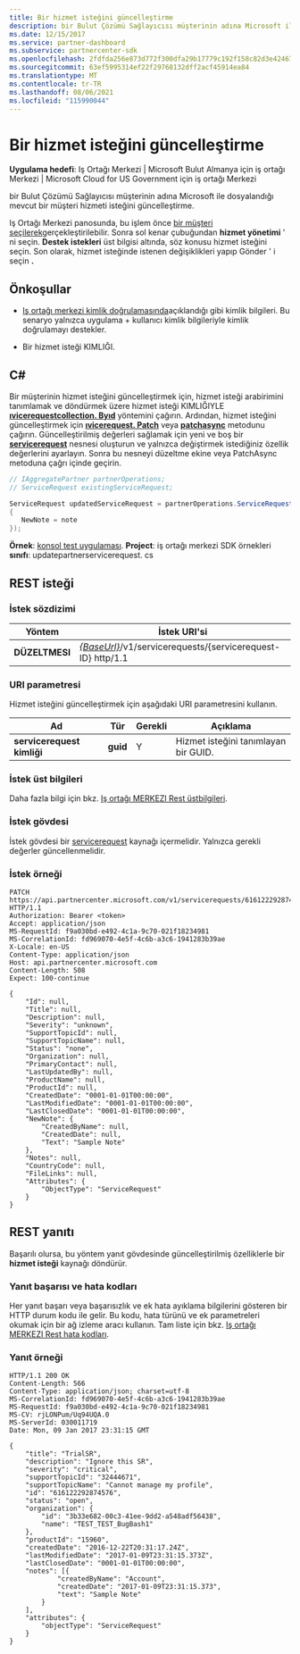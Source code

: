 ```yaml
---
title: Bir hizmet isteğini güncelleştirme
description: bir Bulut Çözümü Sağlayıcısı müşterinin adına Microsoft ile dosyalandığı mevcut bir müşteri hizmeti isteğini güncelleştirme.
ms.date: 12/15/2017
ms.service: partner-dashboard
ms.subservice: partnercenter-sdk
ms.openlocfilehash: 2fdfda256e873d772f300dfa29b17779c192f158c82d3e42467021b8f9f3fcdb
ms.sourcegitcommit: 63ef5995314ef22f29768132dff2acf45914ea84
ms.translationtype: MT
ms.contentlocale: tr-TR
ms.lasthandoff: 08/06/2021
ms.locfileid: "115990044"
---
```

# <a name="update-a-service-request"></a>Bir hizmet isteğini güncelleştirme

**Uygulama hedefi**: Iş Ortağı Merkezi | Microsoft Bulut Almanya için iş ortağı Merkezi | Microsoft Cloud for US Government için iş ortağı Merkezi

bir Bulut Çözümü Sağlayıcısı müşterinin adına Microsoft ile dosyalandığı mevcut bir müşteri hizmeti isteğini güncelleştirme.

Iş Ortağı Merkezi panosunda, bu işlem önce [bir müşteri seçilerek](get-a-customer-by-name.md)gerçekleştirilebilir. Sonra sol kenar çubuğundan **hizmet yönetimi** ' ni seçin. **Destek istekleri** üst bilgisi altında, söz konusu hizmet isteğini seçin. Son olarak, hizmet isteğinde istenen değişiklikleri yapıp Gönder ' i seçin **.**

## <a name="prerequisites"></a>Önkoşullar

- [Iş ortağı merkezi kimlik doğrulamasında](partner-center-authentication.md)açıklandığı gibi kimlik bilgileri. Bu senaryo yalnızca uygulama + kullanıcı kimlik bilgileriyle kimlik doğrulamayı destekler.

- Bir hizmet isteği KIMLIĞI.

## <a name="c"></a>C\#

Bir müşterinin hizmet isteğini güncelleştirmek için, hizmet isteği arabirimini tanımlamak ve döndürmek üzere hizmet isteği KIMLIĞIYLE [**ıvicerequestcollection. Byıd**](/dotnet/api/microsoft.store.partnercenter.servicerequests.iservicerequestcollection.byid) yöntemini çağırın. Ardından, hizmet isteğini güncelleştirmek için [**ıvicerequest. Patch**](/dotnet/api/microsoft.store.partnercenter.servicerequests.iservicerequest.patch) veya [**patchasync**](/dotnet/api/microsoft.store.partnercenter.servicerequests.iservicerequest.patchasync) metodunu çağırın. Güncelleştirilmiş değerleri sağlamak için yeni ve boş bir [**servicerequest**](/dotnet/api/microsoft.store.partnercenter.models.servicerequests.servicerequest) nesnesi oluşturun ve yalnızca değiştirmek istediğiniz özellik değerlerini ayarlayın. Sonra bu nesneyi düzeltme ekine veya PatchAsync metoduna çağrı içinde geçirin.

``` csharp
// IAggregatePartner partnerOperations;
// ServiceRequest existingServiceRequest;

ServiceRequest updatedServiceRequest = partnerOperations.ServiceRequests.ById(existingServiceRequest.Id).Patch(new ServiceRequest
{
   NewNote = note
});
```

**Örnek**: [konsol test uygulaması](console-test-app.md). **Project**: iş ortağı merkezi SDK örnekleri **sınıfı**: updatepartnerservicerequest. cs

## <a name="rest-request"></a>REST isteği

### <a name="request-syntax"></a>İstek sözdizimi

| Yöntem    | İstek URI'si                                                                                 |
|-----------|---------------------------------------------------------------------------------------------|
| **DÜZELTMESI** | [*{BaseUrl}*](partner-center-rest-urls.md)/v1/servicerequests/{servicerequest-ID} http/1.1 |

### <a name="uri-parameter"></a>URI parametresi

Hizmet isteğini güncelleştirmek için aşağıdaki URI parametresini kullanın.

| Ad                  | Tür     | Gerekli | Açıklama                                 |
|-----------------------|----------|----------|---------------------------------------------|
| **servicerequest kimliği** | **guid** | Y        | Hizmet isteğini tanımlayan bir GUID. |

### <a name="request-headers"></a>İstek üst bilgileri

Daha fazla bilgi için bkz. [Iş ortağı MERKEZI Rest üstbilgileri](headers.md).

### <a name="request-body"></a>İstek gövdesi

İstek gövdesi bir [servicerequest](service-request-resources.md) kaynağı içermelidir. Yalnızca gerekli değerler güncellenmelidir.

### <a name="request-example"></a>İstek örneği

```http
PATCH https://api.partnercenter.microsoft.com/v1/servicerequests/616122292874576 HTTP/1.1
Authorization: Bearer <token>
Accept: application/json
MS-RequestId: f9a030bd-e492-4c1a-9c70-021f18234981
MS-CorrelationId: fd969070-4e5f-4c6b-a3c6-1941283b39ae
X-Locale: en-US
Content-Type: application/json
Host: api.partnercenter.microsoft.com
Content-Length: 508
Expect: 100-continue

{
    "Id": null,
    "Title": null,
    "Description": null,
    "Severity": "unknown",
    "SupportTopicId": null,
    "SupportTopicName": null,
    "Status": "none",
    "Organization": null,
    "PrimaryContact": null,
    "LastUpdatedBy": null,
    "ProductName": null,
    "ProductId": null,
    "CreatedDate": "0001-01-01T00:00:00",
    "LastModifiedDate": "0001-01-01T00:00:00",
    "LastClosedDate": "0001-01-01T00:00:00",
    "NewNote": {
        "CreatedByName": null,
        "CreatedDate": null,
        "Text": "Sample Note"
    },
    "Notes": null,
    "CountryCode": null,
    "FileLinks": null,
    "Attributes": {
        "ObjectType": "ServiceRequest"
    }
}
```

## <a name="rest-response"></a>REST yanıtı

Başarılı olursa, bu yöntem yanıt gövdesinde güncelleştirilmiş özelliklerle bir **hizmet isteği** kaynağı döndürür.

### <a name="response-success-and-error-codes"></a>Yanıt başarısı ve hata kodları

Her yanıt başarı veya başarısızlık ve ek hata ayıklama bilgilerini gösteren bir HTTP durum kodu ile gelir. Bu kodu, hata türünü ve ek parametreleri okumak için bir ağ izleme aracı kullanın. Tam liste için bkz. [Iş ortağı MERKEZI Rest hata kodları](error-codes.md).

### <a name="response-example"></a>Yanıt örneği

```http
HTTP/1.1 200 OK
Content-Length: 566
Content-Type: application/json; charset=utf-8
MS-CorrelationId: fd969070-4e5f-4c6b-a3c6-1941283b39ae
MS-RequestId: f9a030bd-e492-4c1a-9c70-021f18234981
MS-CV: rjLONPum/Uq94UQA.0
MS-ServerId: 030011719
Date: Mon, 09 Jan 2017 23:31:15 GMT

{
    "title": "TrialSR",
    "description": "Ignore this SR",
    "severity": "critical",
    "supportTopicId": "32444671",
    "supportTopicName": "Cannot manage my profile",
    "id": "616122292874576",
    "status": "open",
    "organization": {
        "id": "3b33e682-00c3-41ee-9dd2-a548adf56438",
        "name": "TEST_TEST_BugBash1"
    },
    "productId": "15960",
    "createdDate": "2016-12-22T20:31:17.24Z",
    "lastModifiedDate": "2017-01-09T23:31:15.373Z",
    "lastClosedDate": "0001-01-01T00:00:00",
    "notes": [{
            "createdByName": "Account",
            "createdDate": "2017-01-09T23:31:15.373",
            "text": "Sample Note"
        }
    ],
    "attributes": {
        "objectType": "ServiceRequest"
    }
}
```
